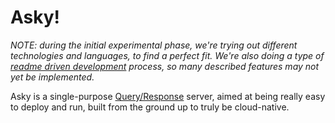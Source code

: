 Asky!
=====

_NOTE: during the initial experimental phase, we're trying out different
technologies and languages, to find a perfect fit. We're also doing a type
of [readme driven development] process, so many described features may not
yet be implemented._

Asky is a single-purpose [Query/Response] server, aimed at being really easy
to deploy and run, built from the ground up to truly be cloud-native.

 [readme driven development]: https://tom.preston-werner.com/2010/08/23/readme-driven-development.html

 [Query/Response]: https://olle.github.io/query-response-spring-amqp/#the-queryresponse-protocol
 